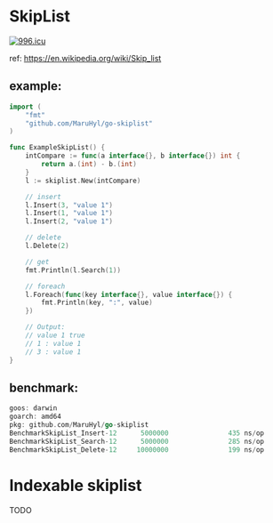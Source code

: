 # SkipList

[![996.icu](https://img.shields.io/badge/link-996.icu-red.svg)](https://996.icu)


ref: https://en.wikipedia.org/wiki/Skip_list

## example:

```go
import (
	"fmt"
	"github.com/MaruHyl/go-skiplist"
)

func ExampleSkipList() {
	intCompare := func(a interface{}, b interface{}) int {
		return a.(int) - b.(int)
	}
	l := skiplist.New(intCompare)

	// insert
	l.Insert(3, "value 1")
	l.Insert(1, "value 1")
	l.Insert(2, "value 1")

	// delete
	l.Delete(2)

	// get
	fmt.Println(l.Search(1))

	// foreach
	l.Foreach(func(key interface{}, value interface{}) {
		fmt.Println(key, ":", value)
	})

	// Output:
	// value 1 true
	// 1 : value 1
	// 3 : value 1
}
```

## benchmark:

```go
goos: darwin
goarch: amd64
pkg: github.com/MaruHyl/go-skiplist
BenchmarkSkipList_Insert-12      5000000               435 ns/op
BenchmarkSkipList_Search-12      5000000               285 ns/op
BenchmarkSkipList_Delete-12     10000000               199 ns/op
```

# Indexable skiplist
TODO
